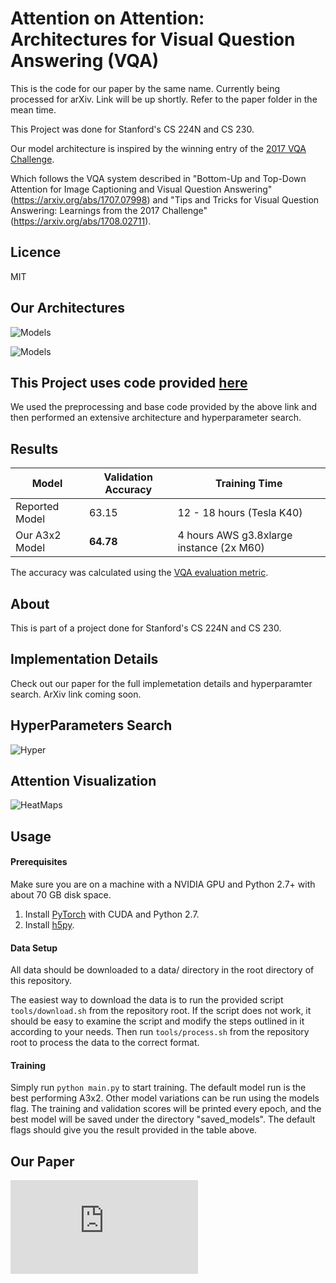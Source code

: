 # Attention on Attention:  Architectures for Visual Question Answering (VQA)

This is the code for our paper by the same name. Currently being processed for arXiv. Link will be up shortly. Refer to the paper folder in the mean time. 

This Project was done for Stanford's CS 224N and CS 230.

Our model architecture is inspired by the winning entry of the [2017 VQA Challenge](http://www.visualqa.org/challenge.html).

Which follows the VQA system described in "Bottom-Up and
Top-Down Attention for Image Captioning and Visual Question Answering"
(https://arxiv.org/abs/1707.07998) and "Tips and Tricks for Visual
Question Answering: Learnings from the 2017 Challenge"
(https://arxiv.org/abs/1708.02711).

## Licence 
MIT

## Our Architectures 
![Models](https://github.com/SinghJasdeep/Attention-on-Attention-for-VQA/blob/master/images/VQA_Architecture.png)

![Models](https://github.com/SinghJasdeep/Attention-on-Attention-for-VQA/blob/master/images/Parameter_Tree.png)


## This Project uses code provided [here](https://github.com/hengyuan-hu/bottom-up-attention-vqa)
We used the preprocessing and base code provided by the above link and then performed an extensive architecture and hyperparameter search. 

## Results

| Model | Validation Accuracy | Training Time
| --- | --- | -- |
| Reported Model | 63.15 | 12 - 18 hours (Tesla K40) |
| Our A3x2 Model | **64.78** | 4 hours AWS g3.8xlarge instance (2x M60) |

The accuracy was calculated using the [VQA evaluation metric](http://www.visualqa.org/evaluation.html).

## About
This is part of a project done for Stanford's CS 224N and CS 230. 

## Implementation Details

Check out our paper for the full implemetation details and hyperparamter search. 
ArXiv link coming soon. 

## HyperParameters Search 

![Hyper](https://github.com/SinghJasdeep/Attention-on-Attention-for-VQA/blob/master/images/Hyperparams.png)

## Attention Visualization

![HeatMaps](https://github.com/SinghJasdeep/Attention-on-Attention-for-VQA/blob/master/images/Attention.png)

## Usage

#### Prerequisites

Make sure you are on a machine with a NVIDIA GPU and Python 2.7+ with about 70 GB disk space.

1. Install [PyTorch](http://pytorch.org/) with CUDA and Python 2.7.
2. Install [h5py](http://docs.h5py.org/en/latest/build.html).

#### Data Setup

All data should be downloaded to a data/ directory in the root directory of this repository.

The easiest way to download the data is to run the provided script `tools/download.sh` from the repository root. If the script does not work, it should be easy to examine the script and modify the steps outlined in it according to your needs. Then run `tools/process.sh` from the repository root to process the data to the correct format.

#### Training

Simply run `python main.py` to start training. The default model run is the best performing A3x2. Other model variations can be run using the models flag. The training and validation scores will be printed every epoch, and the best model will be saved under the directory "saved_models". The default flags should give you the result provided in the table above.

## Our Paper 

![Paper](https://github.com/SinghJasdeep/Attention-on-Attention-for-VQA/blob/master/Paper/Attn_on_Attn.pdf)
